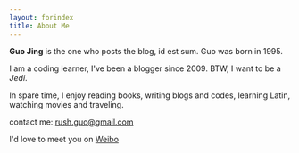 ```yaml
---
layout: forindex
title: About Me
---
```


**Guo Jing** is the one who posts the blog, id est sum. Guo was born in 1995.

I am a coding learner, I've been a blogger since 2009. BTW, I want to be a *Jedi*.

In spare time, I enjoy reading books, writing blogs and codes, learning Latin, watching movies and traveling.

contact me: <rush.guo@gmail.com>

I'd love to meet you on <a href="http://weibo.com/gj1030">Weibo</a>

<script type="text/javascript">document.write('<iframe width="200" height="204" frameborder="0" scrolling="no" src="http://widget.weibo.com/relationship/bulkfollow.php?language=zh_cn&uids=1340808582&wide=1&color=C2D9F2,FFFFFF,0082CB,666666&showtitle=1&showinfo=0&sense=0&verified=1&count=1&refer='+encodeURIComponent(location.href)+'&dpc=1"></iframe>')</script>